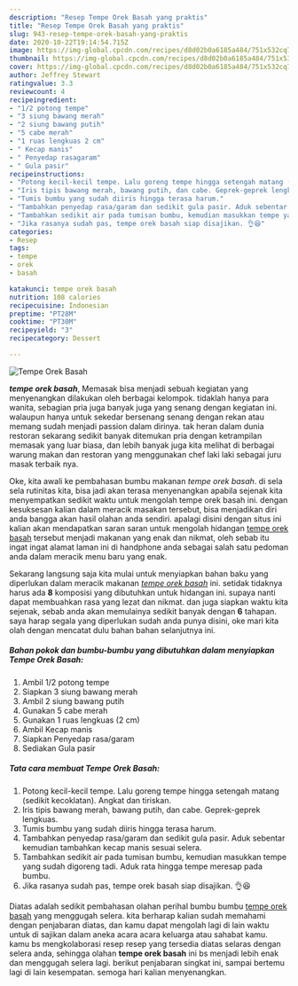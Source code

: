 ```yaml
---
description: "Resep Tempe Orek Basah yang praktis"
title: "Resep Tempe Orek Basah yang praktis"
slug: 943-resep-tempe-orek-basah-yang-praktis
date: 2020-10-22T19:14:54.715Z
image: https://img-global.cpcdn.com/recipes/d8d02b0a6185a484/751x532cq70/tempe-orek-basah-foto-resep-utama.jpg
thumbnail: https://img-global.cpcdn.com/recipes/d8d02b0a6185a484/751x532cq70/tempe-orek-basah-foto-resep-utama.jpg
cover: https://img-global.cpcdn.com/recipes/d8d02b0a6185a484/751x532cq70/tempe-orek-basah-foto-resep-utama.jpg
author: Jeffrey Stewart
ratingvalue: 3.3
reviewcount: 4
recipeingredient:
- "1/2 potong tempe"
- "3 siung bawang merah"
- "2 siung bawang putih"
- "5 cabe merah"
- "1 ruas lengkuas 2 cm"
- " Kecap manis"
- " Penyedap rasagaram"
- " Gula pasir"
recipeinstructions:
- "Potong kecil-kecil tempe. Lalu goreng tempe hingga setengah matang (sedikit kecoklatan). Angkat dan tiriskan."
- "Iris tipis bawang merah, bawang putih, dan cabe. Geprek-geprek lengkuas."
- "Tumis bumbu yang sudah diiris hingga terasa harum."
- "Tambahkan penyedap rasa/garam dan sedikit gula pasir. Aduk sebentar kemudian tambahkan kecap manis sesuai selera."
- "Tambahkan sedikit air pada tumisan bumbu, kemudian masukkan tempe yang sudah digoreng tadi. Aduk rata hingga tempe meresap pada bumbu."
- "Jika rasanya sudah pas, tempe orek basah siap disajikan. 👌😆"
categories:
- Resep
tags:
- tempe
- orek
- basah

katakunci: tempe orek basah 
nutrition: 108 calories
recipecuisine: Indonesian
preptime: "PT28M"
cooktime: "PT30M"
recipeyield: "3"
recipecategory: Dessert

---
```



![Tempe Orek Basah](https://img-global.cpcdn.com/recipes/d8d02b0a6185a484/751x532cq70/tempe-orek-basah-foto-resep-utama.jpg)

<b><i>tempe orek basah</i></b>, Memasak bisa menjadi sebuah kegiatan yang menyenangkan dilakukan oleh berbagai kelompok. tidaklah hanya para wanita, sebagian pria juga banyak juga yang senang dengan kegiatan ini. walaupun hanya untuk sekedar bersenang senang dengan rekan atau memang sudah menjadi passion dalam dirinya. tak heran dalam dunia restoran sekarang sedikit banyak ditemukan pria dengan ketrampilan memasak yang luar biasa, dan lebih banyak juga kita melihat di berbagai warung makan dan restoran yang menggunakan chef laki laki sebagai juru masak terbaik nya.



Oke, kita awali ke pembahasan bumbu makanan <i>tempe orek basah</i>. di sela sela rutinitas kita, bisa jadi akan terasa menyenangkan apabila sejenak kita menyempatkan sedikit waktu untuk mengolah tempe orek basah ini. dengan kesuksesan kalian dalam meracik masakan tersebut, bisa menjadikan diri anda bangga akan hasil olahan anda sendiri. apalagi disini dengan situs ini kalian akan mendapatkan saran saran untuk mengolah hidangan <u>tempe orek basah</u> tersebut menjadi makanan yang enak dan nikmat, oleh sebab itu ingat ingat alamat laman ini di handphone anda sebagai salah satu pedoman anda dalam meracik menu baru yang enak.


Sekarang langsung saja kita mulai untuk menyiapkan bahan baku yang diperlukan dalam meracik makanan <u><i>tempe orek basah</i></u> ini. setidak tidaknya harus ada <b>8</b> komposisi yang dibutuhkan untuk hidangan ini. supaya nanti dapat membuahkan rasa yang lezat dan nikmat. dan juga siapkan waktu kita sejenak, sebab anda akan memulainya sedikit banyak dengan <b>6</b> tahapan. saya harap segala yang diperlukan sudah anda punya disini, oke mari kita olah dengan mencatat dulu bahan bahan selanjutnya ini.

<!--inarticleads1-->

##### Bahan pokok dan bumbu-bumbu yang dibutuhkan dalam menyiapkan Tempe Orek Basah:

1. Ambil 1/2 potong tempe
1. Siapkan 3 siung bawang merah
1. Ambil 2 siung bawang putih
1. Gunakan 5 cabe merah
1. Gunakan 1 ruas lengkuas (2 cm)
1. Ambil  Kecap manis
1. Siapkan  Penyedap rasa/garam
1. Sediakan  Gula pasir




<!--inarticleads2-->

##### Tata cara membuat Tempe Orek Basah:

1. Potong kecil-kecil tempe. Lalu goreng tempe hingga setengah matang (sedikit kecoklatan). Angkat dan tiriskan.
1. Iris tipis bawang merah, bawang putih, dan cabe. Geprek-geprek lengkuas.
1. Tumis bumbu yang sudah diiris hingga terasa harum.
1. Tambahkan penyedap rasa/garam dan sedikit gula pasir. Aduk sebentar kemudian tambahkan kecap manis sesuai selera.
1. Tambahkan sedikit air pada tumisan bumbu, kemudian masukkan tempe yang sudah digoreng tadi. Aduk rata hingga tempe meresap pada bumbu.
1. Jika rasanya sudah pas, tempe orek basah siap disajikan. 👌😆




Diatas adalah sedikit pembahasan olahan perihal bumbu bumbu <u>tempe orek basah</u> yang menggugah selera. kita berharap kalian sudah memahami dengan penjabaran diatas, dan kamu dapat mengolah lagi di lain waktu untuk di sajikan dalam aneka acara acara keluarga atau sahabat kamu. kamu bs mengkolaborasi resep resep yang tersedia diatas selaras dengan selera anda, sehingga olahan <b>tempe orek basah</b> ini bs menjadi lebih enak dan menggugah selera lagi. berikut penjabaran singkat ini, sampai bertemu lagi di lain kesempatan. semoga hari kalian menyenangkan.
